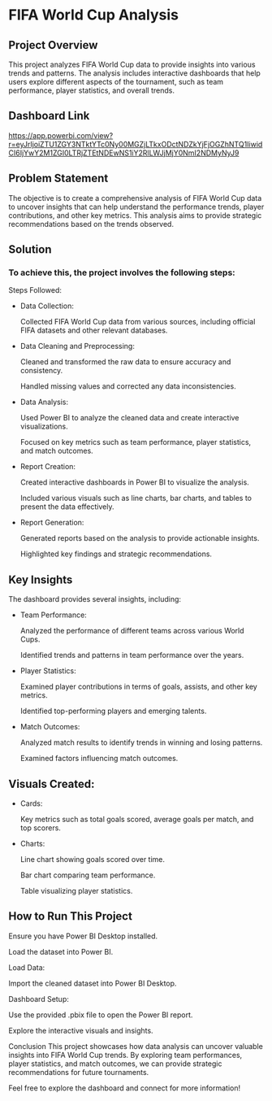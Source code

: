 # FIFA World Cup Analysis

## Project Overview
This project analyzes FIFA World Cup data to provide insights into various trends and patterns. The analysis includes interactive dashboards that help users explore different aspects of the tournament, such as team performance, player statistics, and overall trends.

## Dashboard Link
https://app.powerbi.com/view?r=eyJrIjoiZTU1ZGY3NTktYTc0Ny00MGZjLTkxODctNDZkYjFjOGZhNTQ1IiwidCI6IjYwY2M1ZGI0LTRjZTEtNDEwNS1iY2RlLWJjMjY0NmI2NDMyNyJ9

## Problem Statement
The objective is to create a comprehensive analysis of FIFA World Cup data to uncover insights that can help understand the performance trends, player contributions, and other key metrics. This analysis aims to provide strategic recommendations based on the trends observed.

## Solution
### To achieve this, the project involves the following steps:

Steps Followed:
* Data Collection:

    Collected FIFA World Cup data from various sources, including official FIFA datasets and other relevant databases.

* Data Cleaning and Preprocessing:

    Cleaned and transformed the raw data to ensure accuracy and consistency.

    Handled missing values and corrected any data inconsistencies.

* Data Analysis:

    Used Power BI to analyze the cleaned data and create interactive visualizations.

    Focused on key metrics such as team performance, player statistics, and match outcomes.

* Report Creation:

    Created interactive dashboards in Power BI to visualize the analysis.

    Included various visuals such as line charts, bar charts, and tables to present the data effectively.

* Report Generation:

    Generated reports based on the analysis to provide actionable insights.

    Highlighted key findings and strategic recommendations.

## Key Insights
The dashboard provides several insights, including:

* Team Performance:

    Analyzed the performance of different teams across various World Cups.

    Identified trends and patterns in team performance over the years.

* Player Statistics:

    Examined player contributions in terms of goals, assists, and other key metrics.

    Identified top-performing players and emerging talents.

* Match Outcomes:

    Analyzed match results to identify trends in winning and losing patterns.

    Examined factors influencing match outcomes.

## Visuals Created:
* Cards:

    Key metrics such as total goals scored, average goals per match, and top scorers.

* Charts:

    Line chart showing goals scored over time.

    Bar chart comparing team performance.

    Table visualizing player statistics.



## How to Run This Project


Ensure you have Power BI Desktop installed.

Load the dataset into Power BI.

Load Data:

Import the cleaned dataset into Power BI Desktop.

Dashboard Setup:

Use the provided .pbix file to open the Power BI report.

Explore the interactive visuals and insights.

Conclusion
This project showcases how data analysis can uncover valuable insights into FIFA World Cup trends. By exploring team performances, player statistics, and match outcomes, we can provide strategic recommendations for future tournaments.

Feel free to explore the dashboard and connect for more information!
